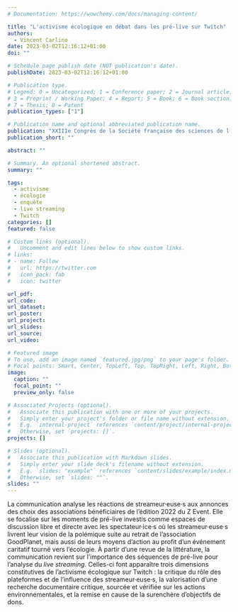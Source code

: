 ```yaml
---
# Documentation: https://wowchemy.com/docs/managing-content/

title: "L'activisme écologique en débat dans les pré-live sur Twitch"
authors:
  - Vincent Carlino
date: 2023-03-02T12:16:12+01:00
doi: ""

# Schedule page publish date (NOT publication's date).
publishDate: 2023-03-02T12:16:12+01:00

# Publication type.
# Legend: 0 = Uncategorized; 1 = Conference paper; 2 = Journal article;
# 3 = Preprint / Working Paper; 4 = Report; 5 = Book; 6 = Book section;
# 7 = Thesis; 8 = Patent
publication_types: ["1"]

# Publication name and optional abbreviated publication name.
publication: "XXIIIe Congrès de la Société française des sciences de l'information et de la communication"
publication_short: ""

abstract: ""

# Summary. An optional shortened abstract.
summary: ""

tags:
  - activisme
  - écologie
  - enquête
  - live streaming
  - Twitch
categories: []
featured: false

# Custom links (optional).
#   Uncomment and edit lines below to show custom links.
# links:
# - name: Follow
#   url: https://twitter.com
#   icon_pack: fab
#   icon: twitter

url_pdf:
url_code:
url_dataset:
url_poster:
url_project:
url_slides:
url_source:
url_video:

# Featured image
# To use, add an image named `featured.jpg/png` to your page's folder.
# Focal points: Smart, Center, TopLeft, Top, TopRight, Left, Right, BottomLeft, Bottom, BottomRight.
image:
  caption: ""
  focal_point: ""
  preview_only: false

# Associated Projects (optional).
#   Associate this publication with one or more of your projects.
#   Simply enter your project's folder or file name without extension.
#   E.g. `internal-project` references `content/project/internal-project/index.md`.
#   Otherwise, set `projects: []`.
projects: []

# Slides (optional).
#   Associate this publication with Markdown slides.
#   Simply enter your slide deck's filename without extension.
#   E.g. `slides: "example"` references `content/slides/example/index.md`.
#   Otherwise, set `slides: ""`.
slides: ""
---
```


La communication analyse les réactions de streameur·euse·s aux annonces des choix des associations bénéficiaires de l’édition 2022 du Z Event. Elle se focalise sur les moments de pré-live investis comme espaces de discussion libre et directe avec les spectateur·ice·s où les streameur·euse·s livrent leur vision de la polémique suite au retrait de l’association GoodPlanet, mais aussi de leurs moyens d’action au profit d’un événement caritatif tourné vers l’écologie. À partir d’une revue de la littérature, la communication revient sur l’importance des séquences de pré-live pour l’analyse du *live streaming*. Celles-ci font apparaître trois dimensions constitutives de l’activisme écologique sur Twitch : la critique du rôle des plateformes et de l’influence des streameur·euse·s, la valorisation d’une recherche documentaire critique, sourcée et vérifiée sur les actions environnementales, et la remise en cause de la surenchère d’objectifs de dons.

